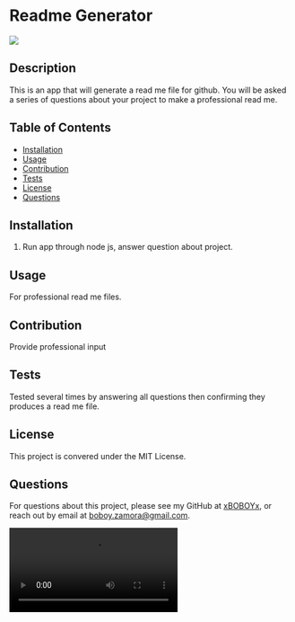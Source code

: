 # Readme Generator
![](https://img.shields.io/badge/License-MITLicense%20-blue?style=flat-square)
## Description
This is an app that will generate a read me file for github. You will be asked a series of questions about your project to make a professional read me.
## Table of Contents
* [Installation](#installation)
* [Usage](#usage)
* [Contribution](#contribution)
* [Tests](#tests)
* [License](#license)
* [Questions](#questions)

## Installation
1. Run app through node js, answer question about project.

## Usage
For professional read me files.

## Contribution
Provide professional input

## Tests
Tested several times by answering all questions then confirming they produces a read me file.

## License

This project is convered under the MIT License.

## Questions
For questions about this project, please see my GitHub at [xBOBOYx](https://github.com/xBOBOYx), or reach out by email at boboy.zamora@gmail.com.

![](Video/For-School.mov)